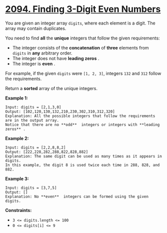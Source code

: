 # [2094. Finding 3-Digit Even Numbers](https://leetcode.com/problems/finding-3-digit-even-numbers/description/)

You are given an integer array `digits`, where each element is a digit. The array may contain duplicates.

You need to find **all**  the **unique**  integers that follow the given requirements:

- The integer consists of the **concatenation**  of **three**  elements from `digits` in **any**  arbitrary order.
- The integer does not have **leading zeros** .
- The integer is **even** .

For example, if the given `digits` were `[1, 2, 3]`, integers `132` and `312` follow the requirements.

Return a **sorted**  array of the unique integers.

**Example 1:** 

```
Input: digits = [2,1,3,0]
Output: [102,120,130,132,210,230,302,310,312,320]
Explanation: All the possible integers that follow the requirements are in the output array. 
Notice that there are no **odd**  integers or integers with **leading zeros** .
```

**Example 2:** 

```
Input: digits = [2,2,8,8,2]
Output: [222,228,282,288,822,828,882]
Explanation: The same digit can be used as many times as it appears in digits. 
In this example, the digit 8 is used twice each time in 288, 828, and 882. 
```

**Example 3:** 

```
Input: digits = [3,7,5]
Output: []
Explanation: No **even**  integers can be formed using the given digits.
```

**Constraints:** 

- `3 <= digits.length <= 100`
- `0 <= digits[i] <= 9`
